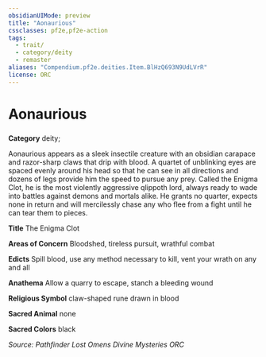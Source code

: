 ```yaml
---
obsidianUIMode: preview
title: "Aonaurious"
cssclasses: pf2e,pf2e-action
tags:
  - trait/
  - category/deity
  - remaster
aliases: "Compendium.pf2e.deities.Item.BlHzQ693N9UdLVrR"
license: ORC
---
```

# Aonaurious

### 

**Category** deity; 




Aonaurious appears as a sleek insectile creature with an obsidian carapace and razor-sharp claws that drip with blood. A quartet of unblinking eyes are spaced evenly around his head so that he can see in all directions and dozens of legs provide him the speed to pursue any prey. Called the Enigma Clot, he is the most violently aggressive qlippoth lord, always ready to wade into battles against demons and mortals alike. He grants no quarter, expects none in return and will mercilessly chase any who flee from a fight until he can tear them to pieces.

**Title** The Enigma Clot

**Areas of Concern** Bloodshed, tireless pursuit, wrathful combat

**Edicts** Spill blood, use any method necessary to kill, vent your wrath on any and all

**Anathema** Allow a quarry to escape, stanch a bleeding wound

**Religious Symbol** claw-shaped rune drawn in blood

**Sacred Animal** none

**Sacred Colors** black

*Source: Pathfinder Lost Omens Divine Mysteries*
*ORC*